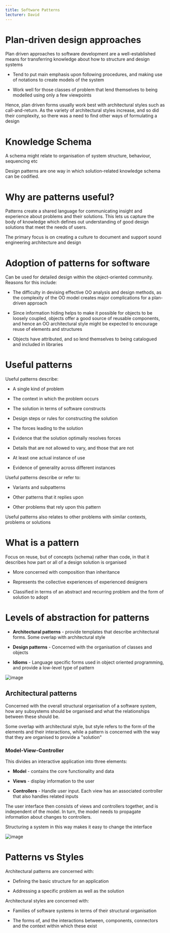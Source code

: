 ```yaml
---
title: Software Patterns
lecturer: David
---
```


# Plan-driven design approaches

Plan driven approaches to software development are a well-established
means for transferring knowledge about how to structure and design
systems

-   Tend to put main emphasis upon following procedures, and making use
    of notations to create models of the system

-   Work well for those classes of problem that lend themselves to being
    modelled using only a few viewpoints

Hence, plan driven forms usually work best with architectural styles
such as call-and-return. As the variety of architectural styles
increase, and so did their complexity, so there was a need to find other
ways of formulating a design

# Knowledge Schema

A schema might relate to organisation of system structure, behaviour,
sequencing etc

Design patterns are one way in which solution-related knowledge schema
can be codified.

# Why are patterns useful?

Patterns create a shared language for communicating insight and
experience about problems and their solutions. This lets us capture the
body of knowledge which defines out understanding of good design
solutions that meet the needs of users.

The primary focus is on creating a culture to document and support sound
engineering architecture and design

# Adoption of patterns for software

Can be used for detailed design within the object-oriented community.
Reasons for this include:

-   The difficulty in devising effective OO analysis and design methods,
    as the complexity of the OO model creates major complications for a
    plan-driven approach

-   Since information hiding helps to make it possible for objects to be
    loosely coupled, objects offer a good source of reusable components,
    and hence an OO architectural style might be expected to encourage
    reuse of elements and structures

-   Objects have attributed, and so lend themselves to being catalogued
    and included in libraries

# Useful patterns

Useful patterns describe:

-   A single kind of problem

-   The context in which the problem occurs

-   The solution in terms of software constructs

-   Design steps or rules for constructing the solution

-   The forces leading to the solution

-   Evidence that the solution optimally resolves forces

-   Details that are not allowed to vary, and those that are not

-   At least one actual instance of use

-   Evidence of generality across different instances

Useful patterns describe or refer to:

-   Variants and subpatterns

-   Other patterns that it replies upon

-   Other problems that rely upon this pattern

Useful patterns also relates to other problems with similar contexts,
problems or solutions

# What is a pattern

Focus on reuse, but of concepts (schema) rather than code, in that it
describes how part or all of a design solution is organised

-   More concerned with composition than inheritance

-   Represents the collective experiences of experienced designers

-   Classified in terms of an abstract and recurring problem and the
    form of solution to adopt

# Levels of abstraction for patterns

-   **Architectural patterns** - provide templates that describe
    architectural forms. Some overlap with architectural style

-   **Design patterns** - Concerned with the organisation of classes and
    objects

-   **Idioms** - Language specific forms used in object oriented
    programming, and provide a low-level type of pattern

![image](/img/Year_2/Software_Engineering/Software_Design/Pattern/abstraction.webp)

## Architectural patterns

Concerned with the overall structural organisation of a software system,
how any subsystems should be organised and what the relationships
between these should be.

Some overlap with architectural style, but style refers to the form of
the elements and their interactions, while a pattern is concerned with
the way that they are organised to provide a "solution"

### Model-View-Controller

This divides an interactive application into three elements:

-   **Model** - contains the core functionality and data

-   **Views** - display information to the user

-   **Controllers** - Handle user input. Each view has an associated
    controller that also handles related inputs

The user interface then consists of views and controllers together, and
is independent of the model. In turn, the model needs to propagate
information about changes to controllers.

Structuring a system in this way makes it easy to change the interface

![image](/img/Year_2/Software_Engineering/Software_Design/Pattern/MVC.webp)

# Patterns vs Styles

Architectural patterns are concerned with:

-   Defining the basic structure for an application

-   Addressing a specific problem as well as the solution

Architectural styles are concerned with:

-   Families of software systems in terms of their structural
    organisation

-   The forms of, and the interactions between, components, connectors
    and the context within which these exist
